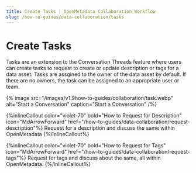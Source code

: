 ```yaml
---
title: Create Tasks | OpenMetadata Collaboration Workflow
slug: /how-to-guides/data-collaboration/tasks
---
```


# Create Tasks

Tasks are an extension to the Conversation Threads feature where users can create tasks to
request to create or update description or tags for a data asset. Tasks are assgined to the owner of the data asset by default. If there are no owners, the task can be assigned to an appropriate user or team.

{% image
src="/images/v1.9how-to-guides/collaboration/task.webp"
alt="Start a Conversation"
caption="Start a Conversation"
/%}

{%inlineCallout
  color="violet-70"
  bold="How to Request for Description"
  icon="MdArrowForward"
  href="/how-to-guides/data-collaboration/request-description"%}
  Request for a description and discuss the same within OpenMetadata
{%/inlineCallout%}

{%inlineCallout
  color="violet-70"
  bold="How to Request for Tags"
  icon="MdArrowForward"
  href="/how-to-guides/data-collaboration/request-tags"%}
  Request for tags and discuss about the same, all within OpenMetadata.
{%/inlineCallout%}